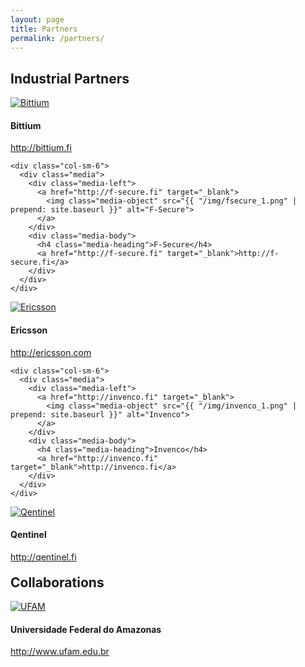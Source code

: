 ```yaml
---
layout: page
title: Partners
permalink: /partners/
---
```


<div class="partners">
  <h2 class="page-header">Industrial Partners</h2>

  <div class="row">
    <div class="col-sm-6">
      <div class="media">
        <div class="media-left">
          <a href="http://bittium.fi" target="_blank">
            <img class="media-object" src="{{ "/img/bittium_1.png" | prepend: site.baseurl }}" alt="Bittium">
          </a>
        </div>
        <div class="media-body">
          <h4 class="media-heading">Bittium</h4>
          <a href="http://bittium.fi" target="_blank">http://bittium.fi</a>
        </div>
      </div>
    </div>

    <div class="col-sm-6">
      <div class="media">
        <div class="media-left">
          <a href="http://f-secure.fi" target="_blank">
            <img class="media-object" src="{{ "/img/fsecure_1.png" | prepend: site.baseurl }}" alt="F-Secure">
          </a>
        </div>
        <div class="media-body">
          <h4 class="media-heading">F-Secure</h4>
          <a href="http://f-secure.fi" target="_blank">http://f-secure.fi</a>
        </div>
      </div>
    </div>
  </div>

  <div class="row">
    <div class="col-sm-6">
      <div class="media">
        <div class="media-left">
          <a href="http://ericsson.com" target="_blank">
            <img class="media-object" src="{{ "/img/ericsson_1.png" | prepend: site.baseurl }}" alt="Ericsson">
          </a>
        </div>
        <div class="media-body">
          <h4 class="media-heading">Ericsson</h4>
          <a href="http://ericsson.com" target="_blank">http://ericsson.com</a>
        </div>
      </div>
    </div>

    <div class="col-sm-6">
      <div class="media">
        <div class="media-left">
          <a href="http://invenco.fi" target="_blank">
            <img class="media-object" src="{{ "/img/invenco_1.png" | prepend: site.baseurl }}" alt="Invenco">
          </a>
        </div>
        <div class="media-body">
          <h4 class="media-heading">Invenco</h4>
          <a href="http://invenco.fi" target="_blank">http://invenco.fi</a>
        </div>
      </div>
    </div>
  </div>

  <div class="row">
    <div class="col-sm-6">
      <div class="media">
        <div class="media-left">
          <a href="http://qentinel.fi" target="_blank">
            <img class="media-object" src="{{ "/img/qentinel_1.png" | prepend: site.baseurl }}" alt="Qentinel">
          </a>
        </div>
        <div class="media-body">
          <h4 class="media-heading">Qentinel</h4>
          <a href="http://qentinel.fi" target="_blank">http://qentinel.fi</a>
        </div>
      </div>
    </div>
  </div>

  <h2 class="page-header" style="margin-top: 20px">Collaborations</h2>

  <div class="row">
    <div class="col-sm-6">
      <div class="media">
        <div class="media-left">
          <a href="http://www.ufam.edu.br" target="_blank">
            <img class="media-object" src="{{ "/img/ufam_1.png" | prepend: site.baseurl }}" alt="UFAM">
          </a>
        </div>
        <div class="media-body">
          <h4 class="media-heading">Universidade Federal do Amazonas</h4>
          <a href="http://www.ufam.edu.br" target="_blank">http://www.ufam.edu.br</a>
        </div>
      </div>
    </div>
  </div>

</div>